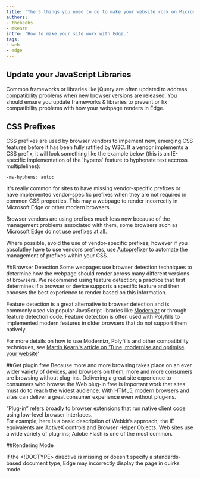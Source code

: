 ```yaml
---
title: 'The 5 things you need to do to make your website rock on Microsoft Edge'
authors:
- thebeebs
- mkearn
intro: 'How to make your site work with Edge.'
tags:
- web
- edge
---
```



## Update your JavaScript Libraries
Common frameworks or libraries like jQuery are often updated to address compatibility 
problems when new browser versions are released. You should ensure you update frameworks & libraries to prevent or 
fix compatibility problems with how your webpage renders in Edge.

## CSS Prefixes
CSS prefixes are used by browser vendors to impement new, emerging CSS features before it has been fully ratified by W3C. If a vendor implements a CSS prefix, it will look something like the example below (this is an IE-specific implementation of the 'hypens' feature to hyphenate text accross multiplelines):

`-ms-hyphens: auto;`

It's really common for sites to have missing vendor-specific prefixes or 
have implemented vendor-specific prefixes when they are not required in common CSS properties. This may a webpage to render incorrectly in Microsoft Edge or other modern browsers. 

Browser vendors are using prefixes much less now because of the management problems associated with them, some browsers such as Microsoft Edge do not use prefixes at all. 

Where possible, avoid the use of vendor-specific prefixes, however if you absolutley have to use vendors prefixes, use [Autoprefixer](https://github.com/postcss/autoprefixer) to automate the management of prefixes within your CSS.

##Browser Detection
Some webpages use browser detection techniques to determine how the webpage should render across many different 
versions of browsers. We recommend using feature detection; a practice that first determines if a browser 
or device supports a specific feature and then chooses the best experience to render based on this information. 

Feature detection is a great alternative to browser detection and is commonly used via popular JavaScript libraries like [Modernizr](http://modernizr.com/) or through feature detection code. Feature detection is often used with Polyfills to implemented modern features in older browsers that do not support them natively.

For more details on how to use Modernizr, Polyfills and other compatibility techniques, see [Martin Kearn's article on 'Tune, modernise and optimise your website'](http://blogs.msdn.com/b/martinkearn/archive/2015/01/29/tune-modernise-and-optimise-your-website.aspx) 

##Get plugin free
Because more and more browsing takes place on an ever wider variety of devices, and browsers on them, 
more and more consumers are browsing without plug-ins. Delivering a great site experience to consumers 
who browse the Web plug-in free is important work that sites must do to reach the widest audience. 
With HTML5, modern browsers and sites can deliver a great consumer experience even without plug-ins.

“Plug-in” refers broadly to browser extensions that run native client code using low-level browser interfaces.  
For example, here is a basic description of Webkit’s approach; the IE equivalents are ActiveX controls and 
Browser Helper Objects. Web sites use a wide variety of plug-ins; Adobe Flash is one of the most common.

##Rendering Mode

If the <!DOCTYPE> directive is missing or doesn't specify a standards-based document type, 
Edge may incorrectly display the page in quirks mode.




